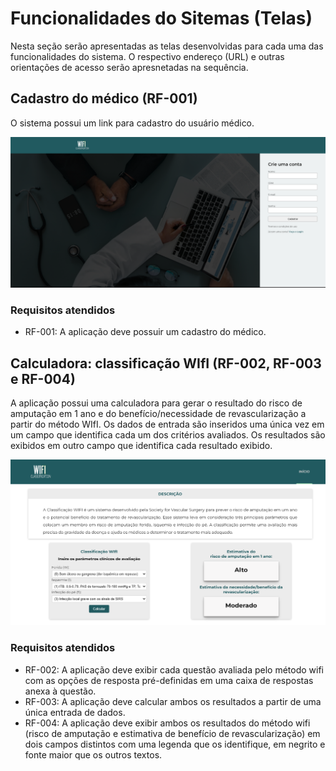 # Funcionalidades do Sitemas (Telas)

Nesta seção serão apresentadas as telas desenvolvidas para cada uma das funcionalidades do sistema. O respectivo endereço (URL) e outras orientações de acesso serão apresnetadas na sequência.

## Cadastro do médico (RF-001)

O sistema possui um link para cadastro do usuário médico.

<img src="https://github.com/ICEI-PUC-Minas-PMV-ADS/pmv-ads-2023-1-e1-proj-web-t1-classificacao-wifi/blob/main/docs/img/TelaCadastro.PNG"/>

### Requisitos atendidos
- RF-001: A aplicação deve possuir um cadastro do médico.


## Calculadora: classificação WIfI (RF-002, RF-003 e RF-004)

A aplicação possui uma calculadora para gerar o resultado do risco de amputação em 1 ano e do benefício/necessidade de revascularização a partir do método WIfI. Os dados de entrada são inseridos uma única vez em um campo que identifica cada um dos critérios avaliados. Os resultados são exibidos em outro campo que identifica cada resultado exibido.

<img src="https://github.com/ICEI-PUC-Minas-PMV-ADS/pmv-ads-2023-1-e1-proj-web-t1-classificacao-wifi/blob/main/docs/img/TelaCalculadora.PNG"/>

### Requisitos atendidos
  - RF-002: A aplicação deve exibir cada questão avaliada pelo método wifi com as opções de resposta pré-definidas em uma caixa de respostas anexa à questão.
  - RF-003: A aplicação deve calcular ambos os resultados a partir de uma única entrada de dados.
  - RF-004: A aplicação deve exibir ambos os resultados do método wifi (risco de amputação e estimativa de benefício de revascularização) em dois campos distintos com uma legenda que os identifique, em negrito e fonte maior que os outros textos.


